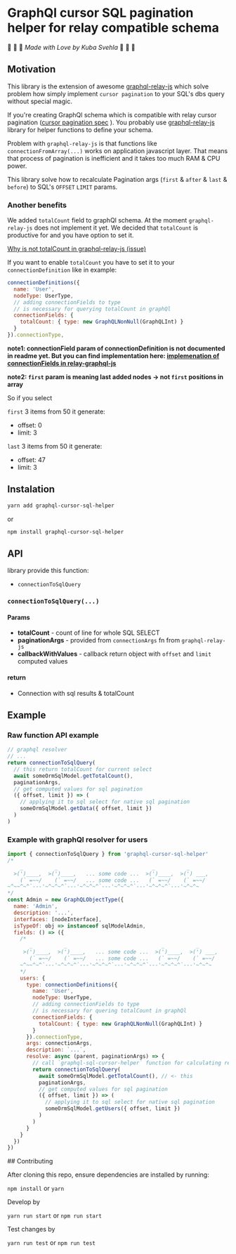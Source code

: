 
# GraphQl cursor SQL pagination helper for relay compatible schema
:purple_heart: :blue_heart: :purple_heart: *Made with Love by Kuba Svehla* :purple_heart: :blue_heart: :purple_heart:


## Motivation
This library is the extension of awesome [graphql-relay-js](https://github.com/graphql/graphql-relay-js) which solve
problem how simply implement `cursor pagination` to your SQL's dbs query without special magic.

If you're creating GraphQl schema which is compatible with relay cursor pagination
([cursor pagination spec](https://www.google.cz/search?q=cursor+pagination+spec&oq=cursor+pagination+spec&aqs=chrome..69i57.2610j0j4&sourceid=chrome&ie=UTF-8) ).
You probably use [graphql-relay-js](https://github.com/graphql/graphql-relay-js) library for helper functions to define your schema.

Problem with `graphql-relay-js` is that functions like `connectionFromArray(...)` works on application javascript layer. That means that process of pagination is inefficient and it takes too much RAM & CPU power.

This library solve how to recalculate Pagination args (`first` & `after` & `last` & `before`) to SQL's `OFFSET` `LIMIT` params. 


### Another benefits
We added `totalCount` field to graphQl schema. At the moment `graphql-relay-js` does not implement it yet.
We decided that `totalCount` is productive for and you have option to set it.

[Why is not totalCount in graphql-relay-js (issue) ](https://github.com/graphql/graphql-relay-js/pull/205)

If you want to enable `totalCount` you have to set it to your `connectionDefinition` like in example:

```javascript 
connectionDefinitions({
  name: 'User',
  nodeType: UserType,
  // adding connectionFields to type
  // is necessary for querying totalCount in graphQl
  connectionFields: {
    totalCount: { type: new GraphQLNonNull(GraphQLInt) }
  }
}).connectionType,
```


**note1: connectionField param of connectionDefinition is not documented in readme yet. But you can find implementation here: [implemenation of connectionFields in relay-graphql-js ](https://github.com/graphql/graphql-relay-js/blob/4fdadd3bbf3d5aaf66f1799be3e4eb010c115a4a/src/connection/connection.js#L89)**



**note2: `first` param is meaning last added nodes -> not `first` positions in array**

So if you select 

`first` 3 items from 50 it generate:
- offset: 0 
- limit: 3

`last` 3 items from 50 it generate:
- offset: 47
- limit: 3



## Instalation 
```bash
yarn add graphql-cursor-sql-helper
```
or
```bash
npm install graphql-cursor-sql-helper
```



## API
library provide this function:
- `connectionToSqlQuery`


### `connectionToSqlQuery(...)`
#### Params
 - **totalCount** - count of line for whole SQL SELECT 
 - **paginationArgs** - provided from `connectionArgs` fn from `graphql-relay-js`
 - **callbackWithValues** - callback return object with `offset` and `limit` computed values

#### return
 - Connection with sql results & totalCount



## Example
### Raw function API example

```javascript
// graphql resolver
// ...
return connectionToSqlQuery(
  // this return totalCount for current select
  await someOrmSqlModel.getTotalCount(), 
  paginationArgs,
  // get computed values for sql pagination
  ({ offset, limit }) => (
    // applying it to sql select for native sql pagination
    someOrmSqlModel.getData({ offset, limit })
  )
)
```

### Example with graphQl resolver for users

```javascript
import { connectionToSqlQuery } from 'graphql-cursor-sql-helper'
/*
    _          _                              _          _  
  >(')____,  >(')____,   ... some code ...  >(')____,  >(') ___, 
    (` =~~/    (` =~~/   ... some code ...   (` =~~/    (` =~~/ 
~^~~^~^`---'~^~^~^`---'~^~^~^`---'~^~^~^`---'~^~^~^`---'~^~^~ 
*/
const Admin = new GraphQLObjectType({
  name: 'Admin',
  description: '...',
  interfaces: [nodeInterface],
  isTypeOf: obj => instanceof sqlModelAdmin,
  fields: () => ({
    /*
       _          _                              _          _  
     >(')____,  >(')____,   ... some code ...  >(')____,  >(') ___, 
       (` =~~/    (` =~~/   ... some code ...   (` =~~/    (` =~~/ 
    ~^~~^~^`---'~^~^~^`---'~^~^~^`---'~^~^~^`---'~^~^~^`---'~^~^~ 
    */
    users: {
      type: connectionDefinitions({
        name: 'User',
        nodeType: UserType,
        // adding connectionFields to type
        // is necessary for quering totalCount in graphQl
        connectionFields: {
          totalCount: { type: new GraphQLNonNull(GraphQLInt) }
        }
      }).connectionType,
      args: connectionArgs,
      description: `...`,
      resolve: async (parent, paginationArgs) => {
        // call `graphql-sql-cursor-helper` function for calculating real OFFSET & LIMIT
        return connectionToSqlQuery(
          await someOrmSqlModel.getTotalCount(), // <- this 
          paginationArgs,
          // get computed values for sql pagination
          ({ offset, limit }) => (
            // applying it to sql select for native sql pagination
            someOrmSqlModel.getUsers({ offset, limit })
          )
        )
      }
    }
  })
})
```


## Contributing

After cloning this repo, ensure dependencies are installed by running:

`npm install` or `yarn`

Develop by 

`yarn run start` or `npm run start`

Test changes by 

`yarn run test` or `npm run test`